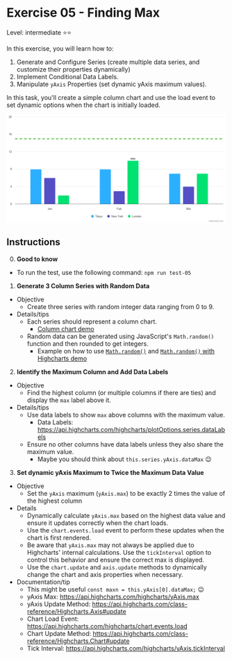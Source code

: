 # Exercise 05 - Finding Max

Level: intermediate ⭐⭐

In this exercise, you will learn how to:

1. Generate and Configure Series (create multiple data series, and customize their properties dynamically)
2. Implement Conditional Data Labels.
3. Manipulate `yAxis` Properties (set dynamic yAxis maximum values).

In this task, you'll create a simple column chart and use the load event to set dynamic options when the chart is initially loaded.

![exercise.png](exercise.png)

## Instructions

0. **Good to know**

- To run the test, use the following command: `npm run test-05`

1. **Generate 3 Column Series with Random Data**

- Objective
  - Create three series with random integer data ranging from 0 to 9.
- Details/tips
  - Each series should represent a column chart.
    - [Column chart demo](https://www.highcharts.com/demo/highcharts/column-basic)
  - Random data can be generated using JavaScript's `Math.random()` function and then rounded to get integers.
    - Example on how to use [`Math.random()`](https://developer.mozilla.org/en-US/docs/Web/JavaScript/Reference/Global_Objects/Math/random) and [`Math.random()` with Highcharts demo](https://www.highcharts.com/demo/highcharts/scatter-jitter)

2. **Identify the Maximum Column and Add Data Labels**

- Objective
  - Find the highest column (or multiple columns if there are ties) and display the `max` label above it.
- Details/tips
  - Use data labels to show `max` above columns with the maximum value.
    - Data Labels: https://api.highcharts.com/highcharts/plotOptions.series.dataLabels
  - Ensure no other columns have data labels unless they also share the maximum value.
    - Maybe you should think about `this.series.yAxis.dataMax` 😉

3. **Set dynamic yAxis Maximum to Twice the Maximum Data Value**

- Objective
  - Set the `yAxis` maximum (`yAxis.max`) to be exactly 2 times the value of the highest column
- Details
  - Dynamically calculate `yAxis.max` based on the highest data value and ensure it updates correctly when the chart loads.
  - Use the `chart.events.load` event to perform these updates when the chart is first rendered.
  - Be aware that `yAxis.max` may not always be applied due to Highcharts' internal calculations. Use the `tickInterval` option to control this behavior and ensure the correct max is displayed.
  - Use the `chart.update` and `axis.update` methods to dynamically change the chart and axis properties when necessary.
- Documentation/tip
  - This might be useful `const maxn = this.yAxis[0].dataMax;` 😉
  - yAxis Max: https://api.highcharts.com/highcharts/yAxis.max
  - yAxis Update Method: https://api.highcharts.com/class-reference/Highcharts.Axis#update
  - Chart Load Event: https://api.highcharts.com/highcharts/chart.events.load
  - Chart Update Method: https://api.highcharts.com/class-reference/Highcharts.Chart#update
  - Tick Interval: https://api.highcharts.com/highcharts/yAxis.tickInterval
